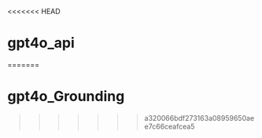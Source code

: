 <<<<<<< HEAD
# gpt4o_api
=======
# gpt4o_Grounding
>>>>>>> a320066bdf273163a08959650aee7c66ceafcea5
